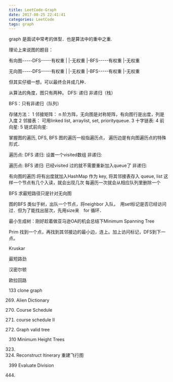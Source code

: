 ```yaml
---
title: LeetCode-Graph
date: 2017-08-25 22:41:41
categories: LeetCode
tags: graph
---
```


graph 是面试中常考的体型．也是算法中的重中之重.

理论上来说图的题目：

有向图-----DFS-----有权重
               | |-无权重
               |-BFS-----有权重
  |-无权重


无向图-----DFS-----有权重
               | |-无权重
               |-BFS-----有权重
  |-无权重


但其实仔细一想，可以最终合并成几种．

从算法的角度，图只有两种。
DFS:
递归
非递归（栈）

BFS：只有非递归（队列）

存储方法：
1  邻接矩阵： n 阶方阵，无向图是对称矩阵，有向图行是出度，列是入度
2  邻接表： 可用linked list, arraylist, set, priorityqueue.
3  十字链表:
4  前向星:
5  链式前向星:

掌握图的遍历, DFS, BFS
图的遍历一般指遍历点， 遍历边是有向图遍历点的特殊形式．

遍历点: DFS
递归: 设置一个visited数组
非递归:

遍历点: BFS
递归: 已经visited 过的就不需要重新加入queue了
非递归:

有向图的遍历:将有出度就加入HashMap 作为 key, 将其邻接表存入 queue, list
这样一个节点有几个入读，就会出现几次
每遍历一次就会从相应队列里删除一个

BFS 求最短路径只是针对无向图

图的BFS 类似于树，出队一个节点，将neighbor 入队，　用set标记是否已经访问过．但为了能找出层次，先用size来　for 循环．

最小生成树：刚好趁着做亚马逊OA的机会总结下Minimum Spanning Tree

Prim
找到一个点，再找到其邻接边的最小边，连上。加上访问标记，DFS到下一点。



Kruskar


最短路劲

汉密尔顿

欧拉回路 

133 clone graph

269. Alien Dictionary

207. Course Schedule

200. course schedule II

261. Graph valid tree

310 Minimum Height Trees 

323.
332. Reconstruct Itinerary 重建飞行图

399 Evaluate Division

444.

